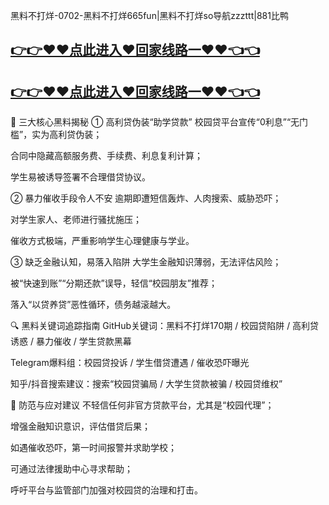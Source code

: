 黑料不打烊-0702-黑料不打烊665fun|黑料不打烊so导航zzzttt|881比鸭
## [👉👉♥♥点此进入♥回家线路一♥♥👈👈](https://unpkg.com/182-3run/index.html)
## [👉👉♥♥点此进入♥回家线路一♥♥👈👈](https://unpkg.com/182-9run/index.html)
🎯 三大核心黑料揭秘
① 高利贷伪装“助学贷款”
校园贷平台宣传“0利息”“无门槛”，实为高利贷伪装；

合同中隐藏高额服务费、手续费、利息复利计算；

学生易被诱导签署不合理借贷协议。

② 暴力催收手段令人不安
逾期即遭短信轰炸、人肉搜索、威胁恐吓；

对学生家人、老师进行骚扰施压；

催收方式极端，严重影响学生心理健康与学业。

③ 缺乏金融认知，易落入陷阱
大学生金融知识薄弱，无法评估风险；

被“快速到账”“分期还款”误导，轻信“校园朋友”推荐；

落入“以贷养贷”恶性循环，债务越滚越大。

🔍 黑料关键词追踪指南
GitHub关键词：黑料不打烊170期 / 校园贷陷阱 / 高利贷诱惑 / 暴力催收 / 学生贷款黑幕

Telegram爆料组：校园贷投诉 / 学生借贷遭遇 / 催收恐吓曝光

知乎/抖音搜索建议：搜索“校园贷骗局 / 大学生贷款被骗 / 校园贷维权”

🧠 防范与应对建议
不轻信任何非官方贷款平台，尤其是“校园代理”；

增强金融知识意识，评估借贷后果；

如遇催收恐吓，第一时间报警并求助学校；

可通过法律援助中心寻求帮助；

呼吁平台与监管部门加强对校园贷的治理和打击。
